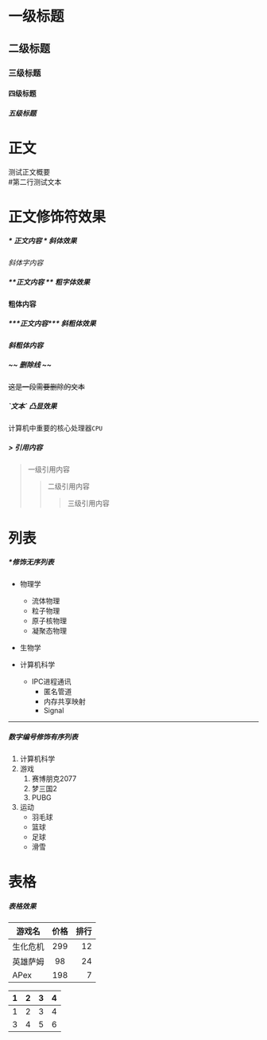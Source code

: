 # 一级标题

## 二级标题

### 三级标题

#### 四级标题

##### 五级标题

# 正文
测试正文概要<br>
\#第二行测试文本

# 正文修饰符效果

##### \* 正文内容 \*  斜体效果

*斜体字内容*

##### \*\*正文内容 \*\* 粗字体效果
**粗体内容**


##### \*\*\*正文内容\*\*\* 斜粗体效果
***斜粗体内容***

##### \~\~ 删除线 \~\~

~~这是一段需要删除的文本~~

##### \`文本\` 凸显效果

计算机中重要的核心处理器`CPU`

##### \> 引用内容
> 一级引用内容
>> 二级引用内容
>>> 三级引用内容

# 列表

##### \*修饰无序列表

* 物理学
  * 流体物理
  * 粒子物理
  * 原子核物理
  * 凝聚态物理

* 生物学
* 计算机科学
  * IPC进程通讯
    * 匿名管道
    * 内存共享映射
    * Signal
-----------------------------
##### 数字编号修饰有序列表
1. 计算机科学
2. 游戏
   1. 赛博朋克2077
   2. 梦三国2
   3. PUBG
3. 运动
   * 羽毛球
   * 篮球
   * 足球
   * 滑雪

# 表格

##### 表格效果
游戏名|价格|排行
--|:--:|--:
生化危机|299|12
英雄萨姆|98|24
APex|198|7

1|2|3|4
--|:--:|:--:|--:
1|2|3|4
3|4|5|6

